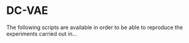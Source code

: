 # DC-VAE
The following scripts are available in order to be able to reproduce the experiments carried out in...
